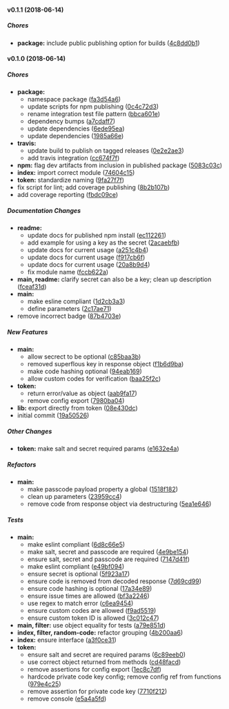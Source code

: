 #### v0.1.1 (2018-06-14)

##### Chores

* **package:**  include public publishing option for builds ([4c8dd0b1](https://github.com/CentralPing/passcode/commit/4c8dd0b1e5e2568e2b2a7af259efd7c842624087))

#### v0.1.0 (2018-06-14)

##### Chores

* **package:**
  *  namespace package ([fa3d54a6](https://github.com/CentralPing/passcode/commit/fa3d54a62f922e9fecdb801afe3c8dd0f3196f9f))
  *  update scripts for npm publishing ([0c4c72d3](https://github.com/CentralPing/passcode/commit/0c4c72d39eb58e6688d6729de6495773c9e911a1))
  *  rename integration test file pattern ([bbca601e](https://github.com/CentralPing/passcode/commit/bbca601e32dc75cdf45fef1e315c1e2c2c6a80b4))
  *  dependency bumps ([a7cdaff7](https://github.com/CentralPing/passcode/commit/a7cdaff78e8e8529188a3742fae8af84bc91faf7))
  *  update dependencies ([6ede95ea](https://github.com/CentralPing/passcode/commit/6ede95eabf2f6694bd11679f43bd411d19a6a589))
  *  update dependencies ([1985a66e](https://github.com/CentralPing/passcode/commit/1985a66e93ff88143015debf4258c9ffb0a3b071))
* **travis:**
  *  update build to publish on tagged releases ([0e2e2ae3](https://github.com/CentralPing/passcode/commit/0e2e2ae3481963b252a92d990e52de5f9b9da2e1))
  *  add travis integration ([cc674f7f](https://github.com/CentralPing/passcode/commit/cc674f7f55e2a67f6eec7ba4aed0073772d9d958))
* **npm:**  flag dev artifacts from inclusion in published package ([5083c03c](https://github.com/CentralPing/passcode/commit/5083c03c44534c006cfb212b083f6079924b7c20))
* **index:**  import correct module ([74604c15](https://github.com/CentralPing/passcode/commit/74604c153b1c75273a1a138d1dac9bb09348604b))
* **token:**  standardize naming ([9fa27f7f](https://github.com/CentralPing/passcode/commit/9fa27f7f1341381d201d79f7443c26e58ac5a7db))
*  fix script for lint; add coverage publishing ([8b2b107b](https://github.com/CentralPing/passcode/commit/8b2b107b4a6b5a952be4c103148ef7a2b9803d5c))
*  add coverage reporting ([fbdc09ce](https://github.com/CentralPing/passcode/commit/fbdc09cee1a191bce2e4acff6b42c42111c20538))

##### Documentation Changes

* **readme:**
  *  update docs for published npm install ([ec112261](https://github.com/CentralPing/passcode/commit/ec112261175309a04308b66852c25ed02c3146cd))
  *  add example for using a key as the secret ([2acaebfb](https://github.com/CentralPing/passcode/commit/2acaebfbf05eff2be0f42857b5c35feaa8ef8ebc))
  *  update docs for current usage ([a251c4b4](https://github.com/CentralPing/passcode/commit/a251c4b4082b3737783fa0c884b488a7c02891a4))
  *  update docs for current usage ([f917cb6f](https://github.com/CentralPing/passcode/commit/f917cb6f52d3b7f8586072bac14b66942dbd8ca5))
  *  update docs for current usage ([20a8b9d4](https://github.com/CentralPing/passcode/commit/20a8b9d4dd56be832cbd49482fbb6cf650ff3358))
  *  fix module name ([fccb622a](https://github.com/CentralPing/passcode/commit/fccb622acc36113d606f034e898f40368abffedf))
* **main, readme:**  clarify secret can also be a key; clean up description ([fceaf31d](https://github.com/CentralPing/passcode/commit/fceaf31da36225807d757124c339dccaa250dcf9))
* **main:**
  *  make esline compliant ([1d2cb3a3](https://github.com/CentralPing/passcode/commit/1d2cb3a33512f468904ac1299c4415f108ee9923))
  *  define parameters ([2c17ae71](https://github.com/CentralPing/passcode/commit/2c17ae719c431e62e921d7929b82a36080620767))
*  remove incorrect badge ([87b4703e](https://github.com/CentralPing/passcode/commit/87b4703ecd8b3836c002a7459cebdf12291cebc5))

##### New Features

* **main:**
  *  allow secrect to be optional ([c85baa3b](https://github.com/CentralPing/passcode/commit/c85baa3b7b3de2b1b9cd10cbb9e19f9c5fd6585b))
  *  removed superflous key in response object ([f1b6d9ba](https://github.com/CentralPing/passcode/commit/f1b6d9ba356a3c6b973bbf7427b61a177dc5a071))
  *  make code hashing optional ([94eab169](https://github.com/CentralPing/passcode/commit/94eab1691da7c99513044e598c9f2abdb5324ac6))
  *  allow custom codes for verification ([baa25f2c](https://github.com/CentralPing/passcode/commit/baa25f2c7ad1c5f6bdef92ebd08faad62de211ac))
* **token:**
  *  return error/value as object ([aab9fa17](https://github.com/CentralPing/passcode/commit/aab9fa17f470a9f681d0428981e4542fbe862196))
  *  remove config export ([7980ba04](https://github.com/CentralPing/passcode/commit/7980ba049583d7060cdab43a74b69703c6b67e40))
* **lib:**  export directly from token ([08e430dc](https://github.com/CentralPing/passcode/commit/08e430dc244554156f03bb25c2846e071d600c7e))
*  initial commit ([19a50526](https://github.com/CentralPing/passcode/commit/19a50526d6997e9ecaebd7152fcccf6ec283b75c))

##### Other Changes

* **token:**  make salt and secret required params ([e1632e4a](https://github.com/CentralPing/passcode/commit/e1632e4a9d531de29f773bbdfb4a04afbed272d6))

##### Refactors

* **main:**
  *  make passcode payload property a global ([1518f182](https://github.com/CentralPing/passcode/commit/1518f1822d151758feb050dba8eddc133d55ee7f))
  *  clean up parameters ([23959cc4](https://github.com/CentralPing/passcode/commit/23959cc4ac0940e94873ddd83ef75e40e6af0954))
  *  remove code from response object via destructuring ([5ea1e646](https://github.com/CentralPing/passcode/commit/5ea1e64671819d984caaaab6958160cd6f06c35e))

##### Tests

* **main:**
  *  make eslint compliant ([6d8c66e5](https://github.com/CentralPing/passcode/commit/6d8c66e57c38c4e28aea065b08877abb77aff5d9))
  *  make salt, secret and passcode are required ([4e9be154](https://github.com/CentralPing/passcode/commit/4e9be15424b921b4f386fd6566039f8a2cb05e23))
  *  ensure salt, secret and passcode are required ([7147d41f](https://github.com/CentralPing/passcode/commit/7147d41f3ed09d07e48a7bf1c1dc663ad2d08519))
  *  make eslint compliant ([e49bf094](https://github.com/CentralPing/passcode/commit/e49bf09430c0e3247735e550e5d1cb72a1203fcd))
  *  ensure secret is optional ([5f923a17](https://github.com/CentralPing/passcode/commit/5f923a17a2bb7fe92359952e048f88630d1a1256))
  *  ensure code is removed from decoded response ([7d69cd99](https://github.com/CentralPing/passcode/commit/7d69cd999e8300176202cee523484c9ccfc78de6))
  *  ensure code hashing is optional ([17a34e89](https://github.com/CentralPing/passcode/commit/17a34e89bde889a9d8b91f5e2240ddda3ed75f00))
  *  ensure issue times are allowed ([bf3a2246](https://github.com/CentralPing/passcode/commit/bf3a2246e33065be163908e364a48d28d65d9523))
  *  use regex to match error ([c6ea9454](https://github.com/CentralPing/passcode/commit/c6ea9454ac8085366e568caa061824438510cc35))
  *  ensure custom codes are allowed ([f9ad5519](https://github.com/CentralPing/passcode/commit/f9ad5519e7bfbf57c5c21365ab818492b56eb47e))
  *  ensure custom token ID is allowed ([3c012c47](https://github.com/CentralPing/passcode/commit/3c012c47d8c6323c8b7a96856d831b1a5d8b8350))
* **main, filter:**  use object equality for tests ([a79e851d](https://github.com/CentralPing/passcode/commit/a79e851ddc1b7c2a959196a00f027a2a422514b7))
* **index, filter, random-code:**  refactor grouping ([4b200aa6](https://github.com/CentralPing/passcode/commit/4b200aa6ae3239af778ef4d7900ffb5e39372e49))
* **index:**  ensure interface ([a3f0ce31](https://github.com/CentralPing/passcode/commit/a3f0ce3105f2ec8795cf53ec971312ee2e4fe823))
* **token:**
  *  ensure salt and secret are required params ([6c89eeb0](https://github.com/CentralPing/passcode/commit/6c89eeb0e2c312ff392ba1f8c631a6fa6037d53f))
  *  use correct object returned from methods ([cd48facd](https://github.com/CentralPing/passcode/commit/cd48facdb6e678a15c449433dd3fc64b3bef5868))
  *  remove assertions for config export ([1ec8c7df](https://github.com/CentralPing/passcode/commit/1ec8c7df3d19486181077b3842a71f6c5010e162))
  *  hardcode private code key config; remove config ref from functions ([979e4c25](https://github.com/CentralPing/passcode/commit/979e4c25db774e5ac1a5c25c85d3b09e6ecd66a8))
  *  remove assertion for private code key ([7710f212](https://github.com/CentralPing/passcode/commit/7710f212b7245a62594798cc30d11cf30260f28a))
  *  remove console ([e5a4a5fd](https://github.com/CentralPing/passcode/commit/e5a4a5fd8e9b8cc6684df6a5e0945e81bc86bd78))


